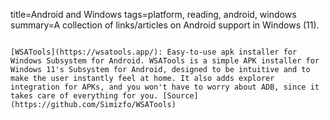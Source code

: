 title=Android and Windows
tags=platform, reading, android, windows
summary=A collection of links/articles on Android support in Windows (11).
~~~~~~

[WSATools](https://wsatools.app/): Easy-to-use apk installer for Windows Subsystem for Android. WSATools is a simple APK installer for Windows 11's Subsystem for Android, designed to be intuitive and to make the user instantly feel at home. It also adds explorer integration for APKs, and you won't have to worry about ADB, since it takes care of everything for you. [Source](https://github.com/Simizfo/WSATools)

